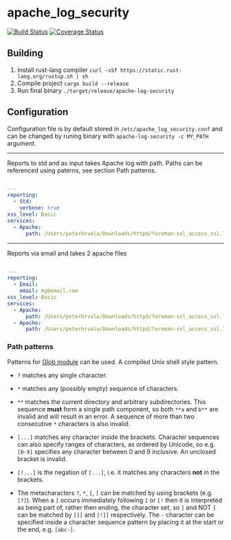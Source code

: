 # apache_log_security
[![Build Status](https://travis-ci.org/retep007/apache_log_security.svg?branch=master)](https://travis-ci.org/retep007/apache_log_security)
[![Coverage Status](https://coveralls.io/repos/github/retep007/apache_log_security/badge.svg?branch=master)](https://coveralls.io/github/retep007/apache_log_security?branch=master)

## Building
1. Install rust-lang compiler `curl -sSf https://static.rust-lang.org/rustup.sh | sh`
2. Compile project `cargo build --release`
3. Run final binary `./target/release/apache-log-security`

## Configuration
Configuration file is by default stored in `/etc/apache_log_security.conf` and can be changed by runing binary with `apache-log-security -c MY_PATH` argument.

---

Reports to std and as input takes Apache log with path. Paths can be referenced using paterns, see section Path patterns.
``` yaml

---
reporting:
  - Std:
    verbose: true
xss_level: Basic
services:
  - Apache:
      path: /Users/peterhrvola/Downloads/httpd/foreman-ssl_access_ssl.log-20170618
```
---
Reports via email and takes 2 apache files
``` yaml

---
reporting:
  - Email:
    email: my@email.com
xss_level: Basic
services:
  - Apache:
      path: /Users/peterhrvola/Downloads/httpd/foreman-ssl_access_ssl.log-20170618
  - Apache:
      path: /Users/peterhrvola/Downloads/httpd/foreman-ssl_access_ssl.log-20170618
```

### Path patterns
Patterns for [Glob module](https://doc.rust-lang.org/glob/glob/struct.Pattern.html) can be used.
A compiled Unix shell style pattern.

 - `?` matches any single character.

 - `*` matches any (possibly empty) sequence of characters.

 - `**` matches the current directory and arbitrary subdirectories. This
   sequence **must** form a single path component, so both `**a` and `b**`
   are invalid and will result in an error.  A sequence of more than two
   consecutive `*` characters is also invalid.

 - `[...]` matches any character inside the brackets.  Character sequences
   can also specify ranges of characters, as ordered by Unicode, so e.g.
   `[0-9]` specifies any character between 0 and 9 inclusive. An unclosed
   bracket is invalid.

 - `[!...]` is the negation of `[...]`, i.e. it matches any characters
   **not** in the brackets.

 - The metacharacters `?`, `*`, `[`, `]` can be matched by using brackets
   (e.g. `[?]`).  When a `]` occurs immediately following `[` or `[!` then it
   is interpreted as being part of, rather then ending, the character set, so
   `]` and NOT `]` can be matched by `[]]` and `[!]]` respectively.  The `-`
   character can be specified inside a character sequence pattern by placing
   it at the start or the end, e.g. `[abc-]`.